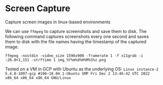 # Screen Capture
Capture screen images in linux-based environments

We can use ```ffmpeg``` to capture screenshots and save them to disk. The following command captures screenshots every one second and saves them to disk with the file names having the timestamp of the captured image.

```
ffmpeg -nostdin -video_size 1596x900 -framerate 1 -f x11grab -i :20.0+1,151 -strftime 1 img_%Y%m%d%H%M%S%z.png
```


Tested on a VM in GCP with Ubuntu as the underlying OS: 
```Linux instance-2 5.4.0-1097-gcp #106~18.04.1-Ubuntu SMP Fri Dec 2 13:46:42 UTC 2022 x86_64 x86_64 x86_64 GNU/Linux```

